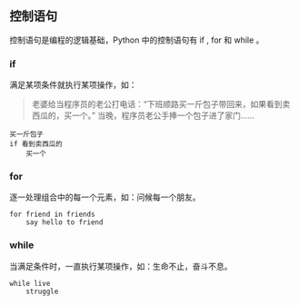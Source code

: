 ## 控制语句 ##
控制语句是编程的逻辑基础，Python 中的控制语句有 if , for 和 while 。

### if ###
满足某项条件就执行某项操作，如：
> 老婆给当程序员的老公打电话：“下班顺路买一斤包子带回来，如果看到卖西瓜的，买一个。” 当晚，程序员老公手捧一个包子进了家门……

```
买一斤包子
if 看到卖西瓜的
	买一个
```

### for ###
逐一处理组合中的每一个元素，如：问候每一个朋友。
```
for friend in friends
	say hello to friend
```


### while ###
当满足条件时，一直执行某项操作，如：生命不止，奋斗不息。
```
while live
	struggle
```
